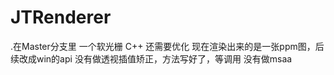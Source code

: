 # JTRenderer
   .在Master分支里
      一个软光栅 C++
      还需要优化
      现在渲染出来的是一张ppm图，后续改成win的api
      没有做透视插值矫正，方法写好了，等调用
      没有做msaa
